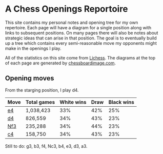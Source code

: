 # A Chess Openings Reportoire

This site contains my personal notes and opening tree for my own repertoire.
Each page will have a diagram for a single position along with links to
subsequent positions. On many pages there will also be notes about strategic
ideas that can arise in that position. The goal is to eventually build up a
tree which contains every semi-reasonable move my opponents might make in the
openings I play.

All of the statistics on this site come from
[Lichess](https://www.lichess.org). The diagrams at the top of each page are
generated by [chessboardimage.com](https://chessboardimage.com).

## Opening moves

From the starging position, I play d4.

Move                                                    | Total games | White wins | Draw | Black wins
--------------------------------------------------------|-------------|------------|------|-----------
[e4](rnbqkbnr-pppppppp-8-8-4P3-8-PPPP1PPP-RNBQKBNR.md)  | 1,038,423   | 33%        | 42%  | 25%
[d4](rnbqkbnr-pppppppp-8-8-3P4-8-PPP1PPPP-RNBQKBNR.md)  | 826,559     | 34%        | 43%  | 23%
[Nf3](rnbqkbnr-pppppppp-8-8-8-5N2-PPPPPPPP-RNBQKB1R.md) | 235,288     | 34%        | 44%  | 23%
[c4](rnbqkbnr-pppppppp-8-8-2P5-8-PP1PPPPP-RNBQKBNR.md)  | 158,750     | 34%        | 43%  | 23%

Still to do: g3, b3, f4, Nc3, b4, e3, d3, a3.
